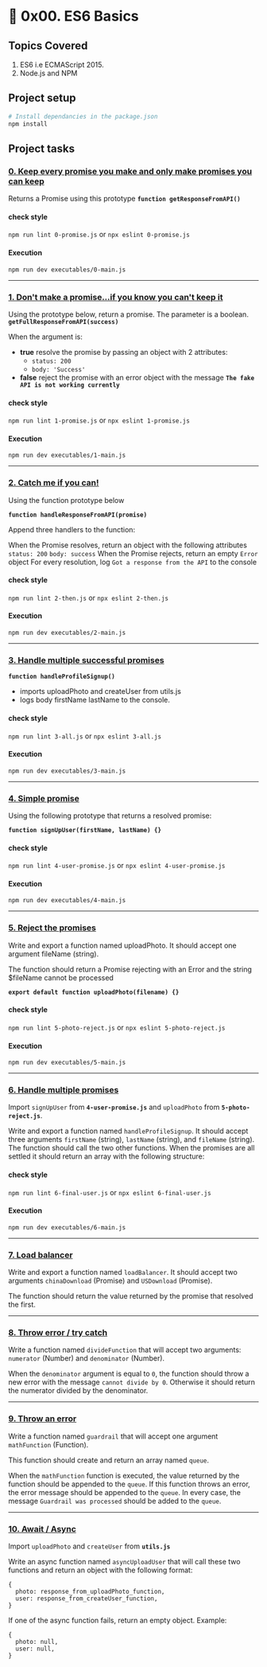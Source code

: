 # :book: 0x00. ES6 Basics
## Topics Covered
1. ES6 i.e ECMAScript 2015.
2. Node.js and NPM

## Project setup
```bash
# Install dependancies in the package.json
npm install
```

## Project tasks

### [0. Keep every promise you make and only make promises you can keep](https://github.com/ehabsmh/alx-backend-javascript/blob/main/0x01-ES6_promise/0-promise.js)

Returns a Promise using this prototype **`function getResponseFromAPI()`**

#### check style
`npm run lint 0-promise.js`
or
`npx eslint 0-promise.js`

#### Execution
`npm run dev executables/0-main.js`

---

### [1. Don't make a promise...if you know you can't keep it](https://github.com/ehabsmh/alx-backend-javascript/blob/main/0x01-ES6_promise/1-promise.js)

Using the prototype below, return a promise. The parameter is a boolean.
**`getFullResponseFromAPI(success)`**

When the argument is:
- **__true__**
resolve the promise by passing an object with 2 attributes:
    - `status: 200`
    - `body: 'Success'`
- **__false__**
reject the promise with an error object with the message **`The fake API is not working currently`**

#### check style
`npm run lint 1-promise.js`
or
`npx eslint 1-promise.js`

#### Execution
`npm run dev executables/1-main.js`

---

### [2. Catch me if you can!](https://github.com/ehabsmh/alx-backend-javascript/blob/main/0x01-ES6_promise/2-then.js)

Using the function prototype below

**`function handleResponseFromAPI(promise)`**

Append three handlers to the function:

When the Promise resolves, return an object with the following attributes
`status: 200`
`body: success`
When the Promise rejects, return an empty `Error` object
For every resolution, log `Got a response from the API` to the console

#### check style
`npm run lint 2-then.js`
or
`npx eslint 2-then.js`

#### Execution
`npm run dev executables/2-main.js`

---

### [3. Handle multiple successful promises](https://github.com/ehabsmh/alx-backend-javascript/blob/main/0x01-ES6_promise/3-all.js)

**`function handleProfileSignup()`**

- imports uploadPhoto and createUser from utils.js
- logs body firstName lastName to the console.

#### check style
`npm run lint 3-all.js`
or
`npx eslint 3-all.js`

#### Execution
`npm run dev executables/3-main.js`

---

### [4. Simple promise](https://github.com/ehabsmh/alx-backend-javascript/blob/main/0x01-ES6_promise/4-user-promise.js)

Using the following prototype that returns a resolved promise:

**`function signUpUser(firstName, lastName) {}`**

#### check style
`npm run lint 4-user-promise.js`
or
`npx eslint 4-user-promise.js`

#### Execution
`npm run dev executables/4-main.js`

---

### [5. Reject the promises](https://github.com/ehabsmh/alx-backend-javascript/blob/main/0x01-ES6_promise/5-photo-reject.js)

Write and export a function named uploadPhoto. It should accept one argument fileName (string).

The function should return a Promise rejecting with an Error and the string $fileName cannot be processed

**`export default function uploadPhoto(filename) {}`**

#### check style
`npm run lint 5-photo-reject.js`
or
`npx eslint 5-photo-reject.js`

#### Execution
`npm run dev executables/5-main.js`

---

### [6. Handle multiple promises](https://github.com/ehabsmh/alx-backend-javascript/blob/main/0x01-ES6_promise/6-final-user.js)

Import `signUpUser` from **`4-user-promise.js`** and `uploadPhoto` from **`5-photo-reject.js`**.

Write and export a function named `handleProfileSignup`. It should accept three arguments `firstName` (string), `lastName` (string), and `fileName` (string). The function should call the two other functions. When the promises are all settled it should return an array with the following structure:

#### check style
`npm run lint 6-final-user.js`
or
`npx eslint 6-final-user.js`

#### Execution
`npm run dev executables/6-main.js`

---

### [7. Load balancer](https://github.com/ehabsmh/alx-backend-javascript/blob/main/0x01-ES6_promise/7-load_balancer.js)

Write and export a function named `loadBalancer`. It should accept two arguments `chinaDownload` (Promise) and `USDownload` (Promise).

The function should return the value returned by the promise that resolved the first.

---

### [8. Throw error / try catch](https://github.com/ehabsmh/alx-backend-javascript/blob/main/0x01-ES6_promise/8-try.js)

Write a function named `divideFunction` that will accept two arguments: `numerator` (Number) and `denominator` (Number).

When the `denominator` argument is equal to `0`, the function should throw a new error with the message `cannot divide by 0`. Otherwise it should return the numerator divided by the denominator.

---

### [9. Throw an error](https://github.com/ehabsmh/alx-backend-javascript/blob/main/0x01-ES6_promise/9-try.js)

Write a function named `guardrail` that will accept one argument `mathFunction` (Function).

This function should create and return an array named `queue`.

When the `mathFunction` function is executed, the value returned by the function should be appended to the `queue`. If this function throws an error, the error message should be appended to the `queue`. In every case, the message `Guardrail was processed` should be added to the `queue`.

---

### [10. Await / Async](https://github.com/ehabsmh/alx-backend-javascript/blob/main/0x01-ES6_promise/100-await.js)

Import `uploadPhoto` and `createUser` from **`utils.js`**

Write an async function named `asyncUploadUser` that will call these two functions and return an object with the following format:

```es6
{
  photo: response_from_uploadPhoto_function,
  user: response_from_createUser_function,
}
```
If one of the async function fails, return an empty object. Example:
```es6
{
  photo: null,
  user: null,
}
```
